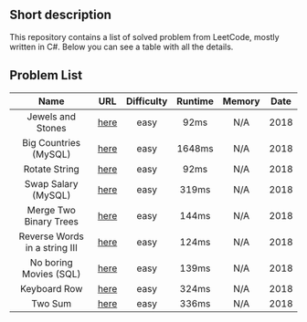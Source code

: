 ## Short description
This repository contains a list of solved problem from LeetCode, mostly written in C#.
Below you can see a table with all the details.

## Problem List
|             Name              |                                 URL                                 | Difficulty | Runtime | Memory | Date  |
| :---------------------------: | :-----------------------------------------------------------------: | :--------: | :-----: | :----: | :---: |
|       Jewels and Stones       |      [here](https://leetcode.com/problems/jewels-and-stones/)       |    easy    |  92ms   |  N/A   | 2018  |
|     Big Countries (MySQL)     |         [here](https://leetcode.com/problems/big-countries)         |    easy    | 1648ms  |  N/A   | 2018  |
|         Rotate String         |         [here](https://leetcode.com/problems/rotate-string)         |    easy    |  92ms   |  N/A   | 2018  |
|      Swap Salary (MySQL)      |         [here](https://leetcode.com/problems/swap-salary/)          |    easy    |  319ms  |  N/A   | 2018  |
|    Merge Two Binary Trees     |    [here](https://leetcode.com/problems/merge-two-binary-trees/)    |    easy    |  144ms  |  N/A   | 2018  |
| Reverse Words in a string III | [here](https://leetcode.com/problems/reverse-words-in-a-string-iii) |    easy    |  124ms  |  N/A   | 2018  |
|    No boring Movies (SQL)     |      [here](https://leetcode.com/problems/not-boring-movies/)       |    easy    |  139ms  |  N/A   | 2018  |
|         Keyboard Row          |         [here](https://leetcode.com/problems/keyboard-row/)         |    easy    |  324ms  |  N/A   | 2018  |
|            Two Sum            |     [here](https://leetcode.com/problems/two-sum/submissions/)      |    easy    |  336ms  |  N/A   | 2018  |
